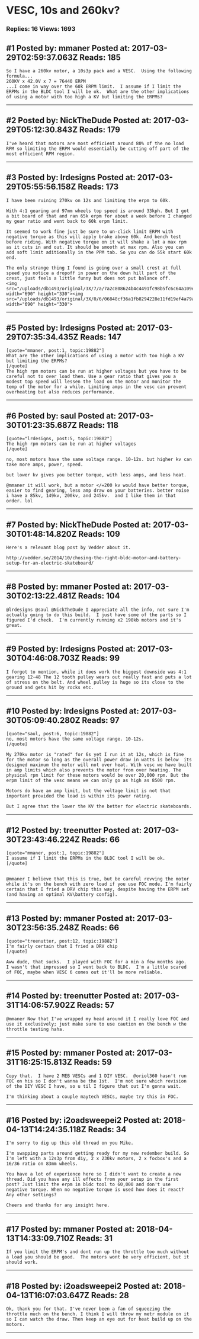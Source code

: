 # VESC, 10s and 260kv?

### Replies: 16 Views: 1693

## \#1 Posted by: mmaner Posted at: 2017-03-29T02:59:37.063Z Reads: 185

```
So I have a 260kv motor, a 10s3p pack and a VESC.  Using the following formula...
260KV x 42.0V x 7 = 76440 ERPM
...I come in way over the 60k ERPM limit.  I assume if I limit the ERPMs in the BLDC tool I will be ok.  What are the other implications of using a motor with too high a KV but limiting the ERPMs?
```

---
## \#2 Posted by: NickTheDude Posted at: 2017-03-29T05:12:30.843Z Reads: 179

```
I've heard that motors are most efficient around 80% of the no load RPM so limiting the ERPM would essentially be cutting off part of the most efficient RPM region.
```

---
## \#3 Posted by: lrdesigns Posted at: 2017-03-29T05:55:56.158Z Reads: 173

```
I have been ruining 270kv on 12s and limiting the erpm to 60k. 

With 4:1 gearing and 97mm wheels top speed is around 33kph. But I got a bit board of that and ran 65k erpm for about a week before I changed my gear ratio and went back to 60k erpm limit. 

It seemed to work fine just be sure to un-click limit ERPM with negative torque as this will apply brake above 60k. And bench test before riding. With negative torque on it will shake a lot a max rpm as it cuts in and out. It should be smooth at max rpm. Also you can add soft limit aditionally in the PPM tab. So you can do 55k start 60k end. 

The only strange thing I found is going over a small crest at full speed you notice a dropoff in power on the down hill part of the crest, just feels a little funny but does not put balance off. 
<img src="/uploads/db1493/original/3X/7/a/7a2c808624b4c4491fc98b5fc6c64a109ef63cef.JPG" width="690" height="330"><img src="/uploads/db1493/original/3X/0/6/06848cf36a1fb8294228e11fd19ef4a79a4e23aa.JPG" width="690" height="330">
```

---
## \#5 Posted by: lrdesigns Posted at: 2017-03-29T07:35:34.435Z Reads: 147

```
[quote="mmaner, post:1, topic:19882"]
What are the other implications of using a motor with too high a KV but limiting the ERPMs?
[/quote]
The high rpm motors can be run at higher voltages but you have to be careful not to over load them. Use a gear ratio that gives you a modest top speed will lessen the load on the motor and monitor the temp of the motor for a while. Limiting amps in the vesc can prevent overheating but also reduces performance.
```

---
## \#6 Posted by: saul Posted at: 2017-03-30T01:23:35.687Z Reads: 118

```
[quote="lrdesigns, post:5, topic:19882"]
The high rpm motors can be run at higher voltages
[/quote]

no, most motors have the same voltage range. 10-12s. but higher kv can take more amps, power, speed.

but lower kv gives you better torque, with less amps, and less heat. 

@mmaner it will work, but a motor </=200 kv would have better torque, easier to find gearing, less amp draw on your batteries. better noise 
i have a 85kv, 149kv, 200kv, and 245kv.  and I like them in that order. lol
```

---
## \#7 Posted by: NickTheDude Posted at: 2017-03-30T01:48:14.820Z Reads: 109

```
Here's a relevant blog post by Vedder about it.

http://vedder.se/2014/10/chosing-the-right-bldc-motor-and-battery-setup-for-an-electric-skateboard/
```

---
## \#8 Posted by: mmaner Posted at: 2017-03-30T02:13:22.481Z Reads: 104

```
@lrdesigns @saul @NickTheDude I appreciate all the info, not sure I'm actually going to do this build.  I just have some of the parts so I figured I'd check.  I'm currently running x2 190kb motors and it's great.
```

---
## \#9 Posted by: lrdesigns Posted at: 2017-03-30T04:46:08.703Z Reads: 99

```
I forgot to mention, while it does work the biggest downside was 4:1 gearing 12-48 The 12 tooth pulley wears out really fast and puts a lot of stress on the belt. And wheel pulley is huge so its close to the ground and gets hit by rocks etc.
```

---
## \#10 Posted by: lrdesigns Posted at: 2017-03-30T05:09:40.280Z Reads: 97

```
[quote="saul, post:6, topic:19882"]
no, most motors have the same voltage range. 10-12s.
[/quote]

My 270kv motor is "rated" for 6s yet I run it at 12s, which is fine for the motor so long as the overall power draw in watts is below  its designed maximum the motor will not over heat. With vesc we have built in amp limits which also prevents the motor from over heating. The physical rpm limit for these motors would be over 20,000 rpm. But the erpm limit of the vesc means we can only go as high as 8500 rpm. 

Motors do have an amp limit, but the voltage limit is not that important provided the load is within its power rating. 

But I agree that the lower the KV the better for electric skateboards.
```

---
## \#12 Posted by: treenutter Posted at: 2017-03-30T23:43:46.224Z Reads: 66

```
[quote="mmaner, post:1, topic:19882"]
I assume if I limit the ERPMs in the BLDC tool I will be ok.
[/quote]


@mmaner I believe that this is true, but be careful revving the motor while it's on the bench with zero load if you use FOC mode. I'm fairly certain that I fried a DRV chip this way, despite having the ERPM set (and having an optimal KV\battery config).
```

---
## \#13 Posted by: mmaner Posted at: 2017-03-30T23:56:35.248Z Reads: 66

```
[quote="treenutter, post:12, topic:19882"]
I'm fairly certain that I fried a DRV chip
[/quote]

Aww dude, that sucks.  I played with FOC for a min a few months ago.  I wasn't that impressed so I went back to BLDC.  I'm a little scared of FOC, maybe when VESC 6 comes out it'll be more reliable.
```

---
## \#14 Posted by: treenutter Posted at: 2017-03-31T14:06:57.902Z Reads: 57

```
@mmaner Now that I've wrapped my head around it I really love FOC and use it exclusively; just make sure to use caution on the bench w the throttle testing haha.
```

---
## \#15 Posted by: mmaner Posted at: 2017-03-31T16:25:15.813Z Reads: 59

```
Copy that.  I have 2 MEB VESCs and 1 DIY VESC.  @oriol360 hasn't run FOC on his so I don't wanna be the 1st.  I'm not sure which revision of the DIY VESC I have, so u til I figure that out I'm gonna wait.  

I'm thinking about a couple maytech VESCs, maybe try this in FOC.
```

---
## \#16 Posted by: i2oadsweepei2 Posted at: 2018-04-13T14:24:35.118Z Reads: 34

```
I'm sorry to dig up this old thread on you Mike. 

I'm swapping parts around getting ready for my new redember build. So I'm left with a 12s3p from diy, 2 x 230kv motors, 2 x focbox's and a 16/36 ratio on 83mm wheels. 

You have a lot of experience here so I didn't want to create a new thread. Did you have any ill effects from your setup in the first post? Just limit the erpm in bldc tool to 60,000 and don't use negative torque. When no negative torque is used how does it react? Any other settings?

Cheers and thanks for any insight here.
```

---
## \#17 Posted by: mmaner Posted at: 2018-04-13T14:33:09.710Z Reads: 31

```
If you limit the ERPM's and dont run up the throttle too much without a load you should be good.  The motors wont be very efficient, but it should work.
```

---
## \#18 Posted by: i2oadsweepei2 Posted at: 2018-04-13T16:07:03.647Z Reads: 28

```
Ok, thank you for that. I've never been a fan of squeezing the throttle much on the bench. I think I will throw my metr module on it so I can watch the draw. Then keep an eye out for heat build up on the motors.
```

---
